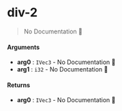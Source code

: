 # div\-2

> No Documentation 🚧

#### Arguments

- **arg0** : `IVec3` \- No Documentation 🚧
- **arg1** : `i32` \- No Documentation 🚧

#### Returns

- **arg0** : `IVec3` \- No Documentation 🚧